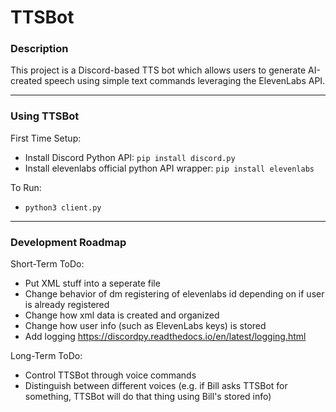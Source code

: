 # TTSBot
### Description
This project is a Discord-based TTS bot which allows users to generate AI-created speech using simple text commands leveraging the ElevenLabs API.

---
### Using TTSBot
First Time Setup:
- Install Discord Python API: ```pip install discord.py```
- Install elevenlabs official python API wrapper: ```pip install elevenlabs```

To Run:
- ``` python3 client.py ```

---
### Development Roadmap
Short-Term ToDo:
- Put XML stuff into a seperate file
- Change behavior of dm registering of elevenlabs id depending on if user is already registered
- Change how xml data is created and organized
- Change how user info (such as ElevenLabs keys) is stored
- Add logging https://discordpy.readthedocs.io/en/latest/logging.html 

Long-Term ToDo:
- Control TTSBot through voice commands
- Distinguish between different voices (e.g. if Bill asks TTSBot for something, TTSBot will do that thing using Bill's stored info)